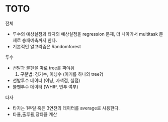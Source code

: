 # TOTO

전체
- 투수의 예상실점과 타자의 예상실점을 regression 문제, 더 나아가서 multitask 문제로 승패예측까지 한다.
- 기본적인 알고리즘은 Randomforest


투수
  - 선발과 불펜을 따로 tree를 짜야됨 
    1. 구분법: 경기수, 이닝수 (이거를 하나의 tree?)
  - 선발투수 데이터 (이닝, 자책점, 실점)
  - 불펜투수 데이터 (WHIP, 연투 여부)


타자
  - 타자는 1주일 혹은 3연전의 데이터를 average로 사용한다. 
  - 타율,출루율,장타율 계산
